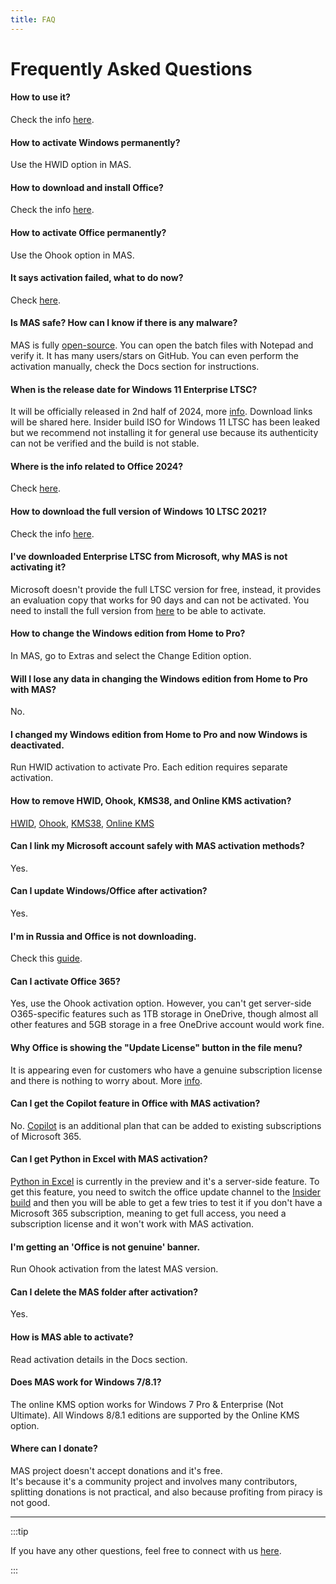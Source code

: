```yaml
---
title: FAQ
---
```


# Frequently Asked Questions

#### How to use it?
Check the info [here](intro.md#download--how-to-use-it).

#### How to activate Windows permanently?
Use the HWID option in MAS.

#### How to download and install Office?
Check the info [here](genuine-installation-media.md).

#### How to activate Office permanently?
Use the Ohook option in MAS.

#### It says activation failed, what to do now?
Check [here](troubleshoot.md).

#### Is MAS safe? How can I know if there is any malware?
MAS is fully [open-source](intro.md#mas-latest-release). You can open the batch files with Notepad and verify it. It has many users/stars on GitHub. You can even perform the activation manually, check the Docs section for instructions.

#### When is the release date for Windows 11 Enterprise LTSC?
It will be officially released in 2nd half of 2024, more [info](https://techcommunity.microsoft.com/t5/windows-it-pro-blog/windows-client-roadmap-update-april-2023/ba-p/3805227). Download links will be shared here.
Insider build ISO for Windows 11 LTSC has been leaked but we recommend not installing it for general use because its authenticity can not be verified and the build is not stable.

#### Where is the info related to Office 2024?
Check [here](https://gravesoft.dev/office_c2r_custom/#microsoft-office-2024-preview).

#### How to download the full version of Windows 10 LTSC 2021?
Check the info [here](genuine-installation-media.md).

#### I've downloaded Enterprise LTSC from Microsoft, why MAS is not activating it?
Microsoft doesn't provide the full LTSC version for free, instead, it provides an evaluation copy that works for 90 days and can not be activated. You need to install the full version from [here](genuine-installation-media.md) to be able to activate.

#### How to change the Windows edition from Home to Pro?
In MAS, go to Extras and select the Change Edition option.

#### Will I lose any data in changing the Windows edition from Home to Pro with MAS?
No.

#### I changed my Windows edition from Home to Pro and now Windows is deactivated.
Run HWID activation to activate Pro. Each edition requires separate activation.

#### How to remove HWID, Ohook, KMS38, and Online KMS activation?
[HWID](hwid.md#how-to-remove-hwid), [Ohook](ohook.md#how-to-remove-ohook), [KMS38](kms38.md#how-to-remove-kms38), [Online KMS](online_kms.md#how-to-remove-online-kms)

#### Can I link my Microsoft account safely with MAS activation methods?
Yes.

#### Can I update Windows/Office after activation?
Yes.

#### I'm in Russia and Office is not downloading.
Check this [guide](https://gravesoft.dev/bypass-russian-geoblock).

#### Can I activate Office 365?
Yes, use the Ohook activation option. However, you can't get server-side O365-specific features such as 1TB storage in OneDrive, though almost all other features and 5GB storage in a free OneDrive account would work fine.

#### Why Office is showing the "Update License" button in the file menu?
It is appearing even for customers who have a genuine subscription license and there is nothing to worry about. More [info](https://support.microsoft.com/office/update-license-button-29025197-58d9-4b17-acc1-99a45dabf330).

#### Can I get the Copilot feature in Office with MAS activation?
No. [Copilot](https://www.microsoft.com/microsoft-365/microsoft-copilot) is an additional plan that can be added to existing subscriptions of Microsoft 365.

#### Can I get Python in Excel with MAS activation?
[Python in Excel](https://support.microsoft.com/office/introduction-to-python-in-excel-55643c2e-ff56-4168-b1ce-9428c8308545) is currently in the preview and it's a server-side feature. To get this feature, you need to switch the office update channel to the [Insider build](https://github.com/massgravel/Microsoft-Activation-Scripts/discussions/399#discussioncomment-8871527) and then you will be able to get a few tries to test it if you don't have a Microsoft 365 subscription, meaning to get full access, you need a subscription license and it won't work with MAS activation.

#### I'm getting an 'Office is not genuine' banner.
Run Ohook activation from the latest MAS version.

#### Can I delete the MAS folder after activation?
Yes.

#### How is MAS able to activate?
Read activation details in the Docs section.

#### Does MAS work for Windows 7/8.1?
The online KMS option works for Windows 7 Pro & Enterprise (Not Ultimate). All Windows 8/8.1 editions are supported by the Online KMS option.

#### Where can I donate?
MAS project doesn't accept donations and it's free.  
It's because it's a community project and involves many contributors, splitting donations is not practical, and also because profiting from piracy is not good.

---

:::tip

If you have any other questions, feel free to connect with us [here](contactus.md).

:::
